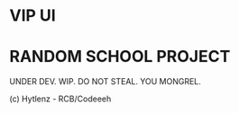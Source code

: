 # VIP UI
# RANDOM SCHOOL PROJECT
UNDER DEV. WIP. DO NOT STEAL. YOU MONGREL.

(c) Hytlenz - RCB/Codeeeh
